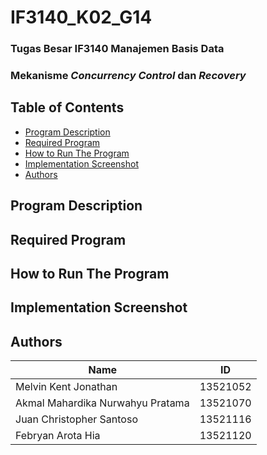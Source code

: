 # IF3140_K02_G14
### **Tugas Besar IF3140 Manajemen Basis Data**
### **Mekanisme *Concurrency Control* dan *Recovery***


## **Table of Contents**
* [Program Description](#program-description)
* [Required Program](#required-program)
* [How to Run The Program](#how-to-run-the-program)
* [Implementation Screenshot](#implementation-screenshot)
* [Authors](#authors)

## **Program Description**


## **Required Program**


## **How to Run The Program**


## **Implementation Screenshot**


## **Authors**
| Name                                | ID       |
|-------------------------------------|----------|
| Melvin Kent Jonathan                | 13521052 |
| Akmal Mahardika Nurwahyu Pratama    | 13521070 |
| Juan Christopher Santoso            | 13521116 |
| Febryan Arota Hia                   | 13521120 |



